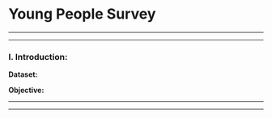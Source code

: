 # Young People Survey 
******************************************************************************************************************************
******************************************************************************************************************************
### I. Introduction:

**Dataset:** 



**Objective:** 

******************************************************************************************************************************
******************************************************************************************************************************
